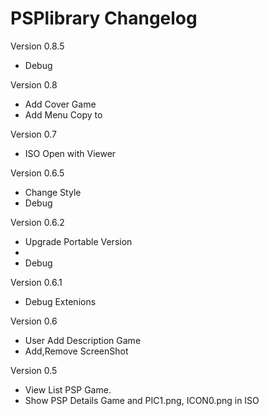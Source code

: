 # PSPlibrary Changelog #


Version 0.8.5
- Debug

Version 0.8
- Add Cover Game
- Add Menu Copy to

Version 0.7
- ISO Open with Viewer 

Version 0.6.5
- Change Style
- Debug

Version 0.6.2
- Upgrade Portable Version
- 
- Debug

Version 0.6.1
- Debug Extenions

Version 0.6
- User Add Description Game
- Add,Remove ScreenShot

Version 0.5
- View List PSP Game.
- Show PSP Details Game and PIC1.png, ICON0.png in ISO